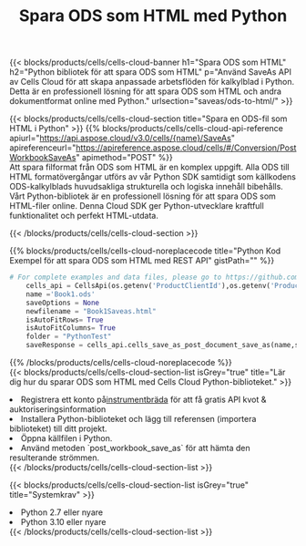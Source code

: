 ﻿---
title:  Spara ODS som HTML med Python
description:  Använder Aspose.Cells Cloud SDK för Python för att spara ODS-formatfilen som HTML-formatfil.
kwords: Excel, Save ODS as HTML, REST, Python
howto: How to save ODS as HTML using Aspose.Cells Cloud Python library.
---
{{< blocks/products/cells/cells-cloud-banner h1="Spara ODS som HTML" h2="Python bibliotek för att spara ODS som HTML" p="Använd SaveAs API av Cells Cloud för att skapa anpassade arbetsflöden för kalkylblad i Python. Detta är en professionell lösning för att spara ODS som HTML och andra dokumentformat online med Python." urlsection="saveas/ods-to-html/" >}}

{{< blocks/products/cells/cells-cloud-section title="Spara en ODS-fil som HTML i Python" >}}
{{% blocks/products/cells/cells-cloud-api-reference apiurl="https://api.aspose.cloud/v3.0/cells/{name}/SaveAs" apireferenceurl="https://apireference.aspose.cloud/cells/#/Conversion/PostWorkbookSaveAs" apimethod="POST" %}}
<br/>
Att spara filformat från ODS som HTML är en komplex uppgift. Alla ODS till HTML formatövergångar utförs av vår Python SDK samtidigt som källkodens ODS-kalkylblads huvudsakliga strukturella och logiska innehåll bibehålls. Vårt Python-bibliotek är en professionell lösning för att spara ODS som HTML-filer online. Denna Cloud SDK ger Python-utvecklare kraftfull funktionalitet och perfekt HTML-utdata.

{{< /blocks/products/cells/cells-cloud-section >}}

{{% blocks/products/cells/cells-cloud-noreplacecode title="Python Kod Exempel för att spara ODS som HTML med REST API" gistPath="" %}}
  
```python
# For complete examples and data files, please go to https://github.com/aspose-cells-cloud/aspose-cells-cloud-python/
    cells_api = CellsApi(os.getenv('ProductClientId'),os.getenv('ProductClientSecret'))
    name ='Book1.ods'    
    saveOptions = None
    newfilename = "Book1Saveas.html"
    isAutoFitRows= True
    isAutoFitColumns= True
    folder = "PythonTest"
    saveResponse = cells_api.cells_save_as_post_document_save_as(name,save_options=saveOptions, newfilename=(folder +'/' + newfilename),folder=folder)
```
  
{{% /blocks/products/cells/cells-cloud-noreplacecode %}}
<br/>
{{< blocks/products/cells/cells-cloud-section-list isGrey="true" title="Lär dig hur du sparar ODS som HTML med Cells Cloud Python-biblioteket." >}}
<li> Registrera ett konto på<a href="https://dashboard.aspose.cloud/">instrumentbräda</a> för att få gratis API kvot & auktoriseringsinformation</li>
<li>Installera Python-biblioteket och lägg till referensen (importera biblioteket) till ditt projekt.</li>
<li>Öppna källfilen i Python.</li>
<li>Använd metoden `post_workbook_save_as` för att hämta den resulterande strömmen.</li>
{{< /blocks/products/cells/cells-cloud-section-list >}}

{{< blocks/products/cells/cells-cloud-section-list isGrey="true" title="Systemkrav" >}}
<li>Python 2.7 eller nyare</li>
<li>Python 3.10 eller nyare</li>
{{< /blocks/products/cells/cells-cloud-section-list >}}
